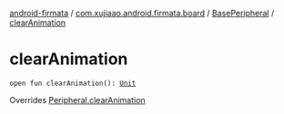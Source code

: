 [android-firmata](../../index.md) / [com.xujiaao.android.firmata.board](../index.md) / [BasePeripheral](index.md) / [clearAnimation](./clear-animation.md)

# clearAnimation

`open fun clearAnimation(): `[`Unit`](https://kotlinlang.org/api/latest/jvm/stdlib/kotlin/-unit/index.html)

Overrides [Peripheral.clearAnimation](../-peripheral/clear-animation.md)

